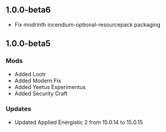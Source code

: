 ## 1.0.0-beta6
 * Fix modrinth incendium-optional-resourcepack packaging

## 1.0.0-beta5
### Mods
 * Added Lootr
 * Added Modern Fix
 * Added Yeetus Experimentus
 * Added Security Craft
### Updates
 * Updated Applied Energistic 2 from 15.0.14 to 15.0.15